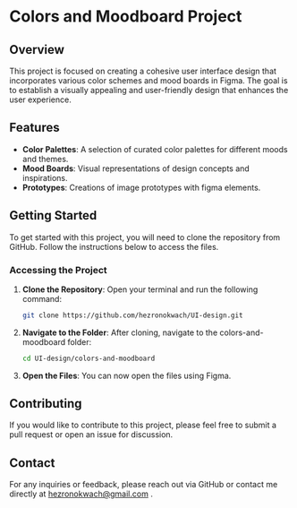 # Colors and Moodboard Project

## Overview
This project is focused on creating a cohesive user interface design that incorporates various color schemes and mood boards in Figma. The goal is to establish a visually appealing and user-friendly design that enhances the user experience.

## Features
- **Color Palettes**: A selection of curated color palettes for different moods and themes.
- **Mood Boards**: Visual representations of design concepts and inspirations.
- **Prototypes**: Creations of image prototypes with figma elements.

## Getting Started
To get started with this project, you will need to clone the repository from GitHub. Follow the instructions below to access the files.

### Accessing the Project
1. **Clone the Repository**:
   Open your terminal and run the following command:
   ```bash
   git clone https://github.com/hezronokwach/UI-design.git
   ```
2. **Navigate to the Folder**:
    After cloning, navigate to the colors-and-moodboard folder:
   ```bash
   cd UI-design/colors-and-moodboard    
    ```
3. **Open the Files**:
  You can now open the files using Figma.

## Contributing
If you would like to contribute to this project, please feel free to submit a pull request or open an issue for discussion.

## Contact
For any inquiries or feedback, please reach out via GitHub or contact me directly at hezronokwach@gmail.com .